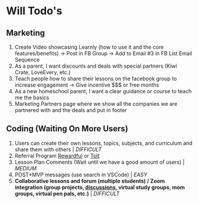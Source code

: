 # Will Todo's

## Marketing

1. Create Video showcasing Learnly (how to use it and the core features/benefits) -> Post in FB Group -> Add to Email #3 in FB List Email Sequence
2. As a parent, I want discounts and deals with special partners (Kiwi Crate, LoveEvery, etc.)
3. Teach people how to share their lessons on the facebook group to increase engagement -> Give incentive $$$ or free months
4. As a new homeschool parent, I want a clear guidance or course to teach me the basics
5. Marketing Partners page where we show all the companies we are partnered with and the deals and put in footer

## Coding (Waiting On More Users)

1. Users can create their own lessons, topics, subjects, and curriculum and share them with others | _DIFFICULT_
1. Referral Program [Rewardful](https://www.rewardful.com/pricing) or [Tolt](https://tolt.io/)
1. Lesson Plan Comments (Wait until we have a good amount of users) | _MEDIUM_
1. POST\*MVP messages (use search in VSCode) | _EASY_
1. **Collaborative lessons and forum (multiple students) / Zoom integration (group projects, [discussions](https://cruip.com/demos/community/), virtual study groups, mom groups, virtual pen pals, etc.)** | _DIFFICULT_
